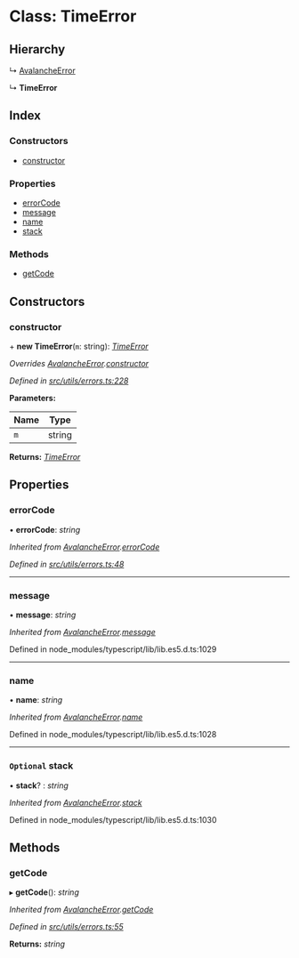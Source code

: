 # Class: TimeError

## Hierarchy

↳ [AvalancheError](src_utils.avalancheerror)

↳ **TimeError**

## Index

### Constructors

- [constructor](src_utils.timeerror#constructor)

### Properties

- [errorCode](src_utils.timeerror#errorcode)
- [message](src_utils.timeerror#message)
- [name](src_utils.timeerror#name)
- [stack](src_utils.timeerror#optional-stack)

### Methods

- [getCode](src_utils.timeerror#getcode)

## Constructors

### constructor

\+ **new TimeError**(`m`: string): _[TimeError](src_utils.timeerror)_

_Overrides [AvalancheError](src_utils.avalancheerror).[constructor](src_utils.avalancheerror#constructor)_

_Defined in [src/utils/errors.ts:228](https://github.com/chain4travel/caminojs/blob/3883166/src/utils/errors.ts#L228)_

**Parameters:**

| Name | Type   |
| ---- | ------ |
| `m`  | string |

**Returns:** _[TimeError](src_utils.timeerror)_

## Properties

### errorCode

• **errorCode**: _string_

_Inherited from [AvalancheError](src_utils.avalancheerror).[errorCode](src_utils.avalancheerror#errorcode)_

_Defined in [src/utils/errors.ts:48](https://github.com/chain4travel/caminojs/blob/3883166/src/utils/errors.ts#L48)_

---

### message

• **message**: _string_

_Inherited from [AvalancheError](src_utils.avalancheerror).[message](src_utils.avalancheerror#message)_

Defined in node_modules/typescript/lib/lib.es5.d.ts:1029

---

### name

• **name**: _string_

_Inherited from [AvalancheError](src_utils.avalancheerror).[name](src_utils.avalancheerror#name)_

Defined in node_modules/typescript/lib/lib.es5.d.ts:1028

---

### `Optional` stack

• **stack**? : _string_

_Inherited from [AvalancheError](src_utils.avalancheerror).[stack](src_utils.avalancheerror#optional-stack)_

Defined in node_modules/typescript/lib/lib.es5.d.ts:1030

## Methods

### getCode

▸ **getCode**(): _string_

_Inherited from [AvalancheError](src_utils.avalancheerror).[getCode](src_utils.avalancheerror#getcode)_

_Defined in [src/utils/errors.ts:55](https://github.com/chain4travel/caminojs/blob/3883166/src/utils/errors.ts#L55)_

**Returns:** _string_
